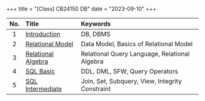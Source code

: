 +++
title = "[Class] CB24150 DB"
date = "2023-09-10"
+++

| No.| Title | Keywords |
|:---:|:--|:--|
| 1 |[Introduction](@/posts/cb24150_1_intro.md) | DB, DBMS |
| 2 |[Relational Model](@/posts/cb24150_2_relational_model.md) | Data Model, Basics of Relational Model |
| 3 |[Relational Algebra](@/posts/cb24150_3_relational_algebra.md) | Relational Query Language, Relational Algebra |
| 4 |[SQL Basic](@/posts/cb24150_4_sql_basic.md) | DDL, DML, SFW, Query Operators |
| 5 |[SQL Intermediate](@/posts/cb24150_5_sql_intermediate.md) | Join, Set, Subquery, View, Integrity Constraint|
